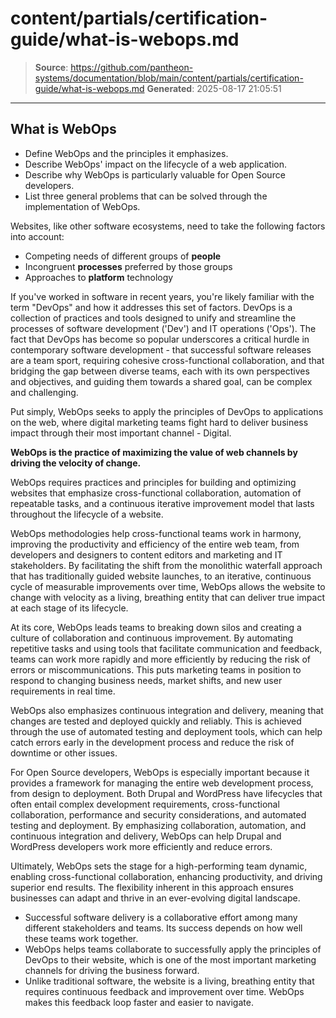 # content/partials/certification-guide/what-is-webops.md

> **Source**: https://github.com/pantheon-systems/documentation/blob/main/content/partials/certification-guide/what-is-webops.md
> **Generated**: 2025-08-17 21:05:51

---

## What is WebOps

<Alert title="By the end of this section, you should be able to:" type="info" >


* Define WebOps and the principles it emphasizes.
* Describe WebOps' impact on the lifecycle of a web application.
* Describe why WebOps is particularly valuable for Open Source developers.
* List three general problems that can be solved through the implementation of WebOps.

</Alert>

Websites, like other software ecosystems, need to take the following factors into account:

* Competing needs of different groups of **people**
* Incongruent **processes** preferred by those groups
* Approaches to **platform** technology

If you've worked in software in recent years, you're likely familiar with the term "DevOps" and how it addresses this set of factors. DevOps is a collection of practices and tools designed to unify and streamline the processes of software development ('Dev') and IT operations ('Ops'). The fact that DevOps has become so popular underscores a critical hurdle in contemporary software development - that successful software releases are a team sport, requiring cohesive cross-functional collaboration, and that bridging the gap between diverse teams, each with its own perspectives and objectives, and guiding them towards a shared goal, can be complex and challenging.

Put simply, WebOps seeks to apply the principles of DevOps to applications on the web, where digital marketing teams fight hard to deliver business impact through their most important channel - Digital.

**WebOps is the practice of maximizing the value of web channels by driving the velocity of change.**

WebOps requires  practices and principles for building and optimizing websites that emphasize cross-functional collaboration, automation of repeatable tasks, and a continuous iterative improvement model that lasts throughout the lifecycle of a website.

WebOps methodologies help cross-functional teams work in harmony, improving the productivity and efficiency of the entire web team, from developers and designers to content editors and marketing and IT stakeholders. By facilitating the shift from the monolithic waterfall approach that has traditionally guided website launches, to an iterative, continuous cycle of measurable improvements over time, WebOps allows the website to change with velocity as a living, breathing entity that can deliver true impact at each stage of its lifecycle.

At its core, WebOps leads teams to breaking down silos and creating a culture of collaboration and continuous improvement. By automating repetitive tasks and using tools that facilitate communication and feedback, teams can work more rapidly and more efficiently by reducing the risk of errors or miscommunications. This puts marketing teams in position to respond to changing business needs, market shifts, and new user requirements in real time.

WebOps also emphasizes continuous integration and delivery, meaning that changes are tested and deployed quickly and reliably. This is achieved through the use of automated testing and deployment tools, which can help catch errors early in the development process and reduce the risk of downtime or other issues.

For Open Source developers, WebOps is especially important because it provides a framework for managing the entire web development process, from design to deployment. Both Drupal and WordPress have lifecycles that often entail complex development requirements, cross-functional collaboration, performance and security considerations, and automated testing and deployment. By emphasizing collaboration, automation, and continuous integration and delivery, WebOps can help Drupal and WordPress developers work more efficiently and reduce errors.

Ultimately, WebOps sets the stage for a high-performing team dynamic, enabling cross-functional collaboration, enhancing productivity, and driving superior end results. The flexibility inherent in this approach ensures businesses can adapt and thrive in an ever-evolving digital landscape.


<Alert title="Key Takeaways" type="info" >

* Successful software delivery is a collaborative effort among many different stakeholders and teams. Its success depends on how well these teams work together.
* WebOps helps teams collaborate to successfully apply the principles of DevOps to their website, which is one of the most important marketing channels for driving the business forward.
* Unlike traditional software, the website is a living, breathing entity that requires continuous feedback and improvement over time. WebOps makes this feedback loop faster and easier to navigate.

</Alert>